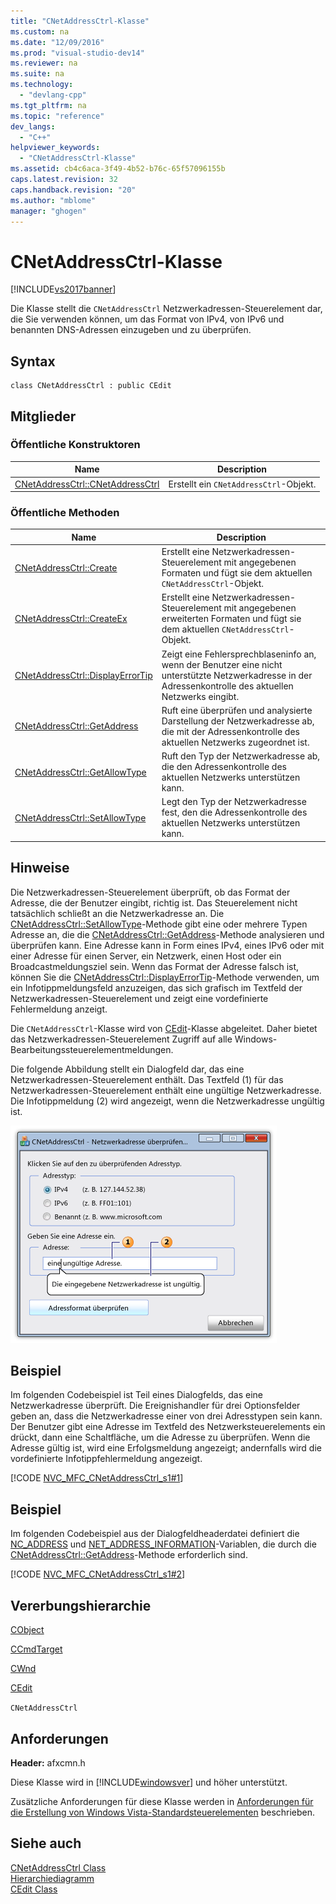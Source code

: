 ```yaml
---
title: "CNetAddressCtrl-Klasse"
ms.custom: na
ms.date: "12/09/2016"
ms.prod: "visual-studio-dev14"
ms.reviewer: na
ms.suite: na
ms.technology: 
  - "devlang-cpp"
ms.tgt_pltfrm: na
ms.topic: "reference"
dev_langs: 
  - "C++"
helpviewer_keywords: 
  - "CNetAddressCtrl-Klasse"
ms.assetid: cb4c6aca-3f49-4b52-b76c-65f57096155b
caps.latest.revision: 32
caps.handback.revision: "20"
ms.author: "mblome"
manager: "ghogen"
---
```

# CNetAddressCtrl-Klasse
[!INCLUDE[vs2017banner](../../assembler/inline/includes/vs2017banner.md)]

Die Klasse stellt die `CNetAddressCtrl` Netzwerkadressen\-Steuerelement dar, die Sie verwenden können, um das Format von IPv4, von IPv6 und benannten DNS\-Adressen einzugeben und zu überprüfen.  
  
## Syntax  
  
```  
class CNetAddressCtrl : public CEdit  
```  
  
## Mitglieder  
  
### Öffentliche Konstruktoren  
  
|Name|Description|  
|----------|-----------------|  
|[CNetAddressCtrl::CNetAddressCtrl](../Topic/CNetAddressCtrl::CNetAddressCtrl.md)|Erstellt ein `CNetAddressCtrl`\-Objekt.|  
  
### Öffentliche Methoden  
  
|Name|Description|  
|----------|-----------------|  
|[CNetAddressCtrl::Create](../Topic/CNetAddressCtrl::Create.md)|Erstellt eine Netzwerkadressen\-Steuerelement mit angegebenen Formaten und fügt sie dem aktuellen `CNetAddressCtrl`\-Objekt.|  
|[CNetAddressCtrl::CreateEx](../Topic/CNetAddressCtrl::CreateEx.md)|Erstellt eine Netzwerkadressen\-Steuerelement mit angegebenen erweiterten Formaten und fügt sie dem aktuellen `CNetAddressCtrl`\-Objekt.|  
|[CNetAddressCtrl::DisplayErrorTip](../Topic/CNetAddressCtrl::DisplayErrorTip.md)|Zeigt eine Fehlersprechblaseninfo an, wenn der Benutzer eine nicht unterstützte Netzwerkadresse in der Adressenkontrolle des aktuellen Netzwerks eingibt.|  
|[CNetAddressCtrl::GetAddress](../Topic/CNetAddressCtrl::GetAddress.md)|Ruft eine überprüfen und analysierte Darstellung der Netzwerkadresse ab, die mit der Adressenkontrolle des aktuellen Netzwerks zugeordnet ist.|  
|[CNetAddressCtrl::GetAllowType](../Topic/CNetAddressCtrl::GetAllowType.md)|Ruft den Typ der Netzwerkadresse ab, die den Adressenkontrolle des aktuellen Netzwerks unterstützen kann.|  
|[CNetAddressCtrl::SetAllowType](../Topic/CNetAddressCtrl::SetAllowType.md)|Legt den Typ der Netzwerkadresse fest, den die Adressenkontrolle des aktuellen Netzwerks unterstützen kann.|  
  
## Hinweise  
 Die Netzwerkadressen\-Steuerelement überprüft, ob das Format der Adresse, die der Benutzer eingibt, richtig ist.  Das Steuerelement nicht tatsächlich schließt an die Netzwerkadresse an.  Die [CNetAddressCtrl::SetAllowType](../Topic/CNetAddressCtrl::SetAllowType.md)\-Methode gibt eine oder mehrere Typen Adresse an, die die [CNetAddressCtrl::GetAddress](../Topic/CNetAddressCtrl::GetAddress.md)\-Methode analysieren und überprüfen kann.  Eine Adresse kann in Form eines IPv4, eines IPv6 oder mit einer Adresse für einen Server, ein Netzwerk, einen Host oder ein Broadcastmeldungsziel sein.  Wenn das Format der Adresse falsch ist, können Sie die [CNetAddressCtrl::DisplayErrorTip](../Topic/CNetAddressCtrl::DisplayErrorTip.md)\-Methode verwenden, um ein Infotippmeldungsfeld anzuzeigen, das sich grafisch im Textfeld der Netzwerkadressen\-Steuerelement und zeigt eine vordefinierte Fehlermeldung anzeigt.  
  
 Die `CNetAddressCtrl`\-Klasse wird von [CEdit](../../mfc/reference/cedit-class.md)\-Klasse abgeleitet.  Daher bietet das Netzwerkadressen\-Steuerelement Zugriff auf alle Windows\-Bearbeitungssteuerelementmeldungen.  
  
 Die folgende Abbildung stellt ein Dialogfeld dar, das eine Netzwerkadressen\-Steuerelement enthält.  Das Textfeld \(1\) für das Netzwerkadressen\-Steuerelement enthält eine ungültige Netzwerkadresse.  Die Infotippmeldung \(2\) wird angezeigt, wenn die Netzwerkadresse ungültig ist.  
  
 ![Dialogfeld mit einem Netzwerkadressen&#45;Steuerelement und InfoTipps.](../../mfc/reference/media/cnetaddctrl.png "CNetAddCtrl")  
  
## Beispiel  
 Im folgenden Codebeispiel ist Teil eines Dialogfelds, das eine Netzwerkadresse überprüft.  Die Ereignishandler für drei Optionsfelder geben an, dass die Netzwerkadresse einer von drei Adresstypen sein kann.  Der Benutzer gibt eine Adresse im Textfeld des Netzwerksteuerelements ein drückt, dann eine Schaltfläche, um die Adresse zu überprüfen.  Wenn die Adresse gültig ist, wird eine Erfolgsmeldung angezeigt; andernfalls wird die vordefinierte Infotippfehlermeldung angezeigt.  
  
 [!CODE [NVC_MFC_CNetAddressCtrl_s1#1](../CodeSnippet/VS_Snippets_Cpp/NVC_MFC_CNetAddressCtrl_s1#1)]  
  
## Beispiel  
 Im folgenden Codebeispiel aus der Dialogfeldheaderdatei definiert die [NC\_ADDRESS](http://msdn.microsoft.com/library/windows/desktop/bb773345) und [NET\_ADDRESS\_INFORMATION](http://msdn.microsoft.com/library/windows/desktop/bb773346)\-Variablen, die durch die [CNetAddressCtrl::GetAddress](../Topic/CNetAddressCtrl::GetAddress.md)\-Methode erforderlich sind.  
  
 [!CODE [NVC_MFC_CNetAddressCtrl_s1#2](../CodeSnippet/VS_Snippets_Cpp/NVC_MFC_CNetAddressCtrl_s1#2)]  
  
## Vererbungshierarchie  
 [CObject](../../mfc/reference/cobject-class.md)  
  
 [CCmdTarget](../../mfc/reference/ccmdtarget-class.md)  
  
 [CWnd](../../mfc/reference/cwnd-class.md)  
  
 [CEdit](../../mfc/reference/cedit-class.md)  
  
 `CNetAddressCtrl`  
  
## Anforderungen  
 **Header:** afxcmn.h  
  
 Diese Klasse wird in [!INCLUDE[windowsver](../../build/reference/includes/windowsver_md.md)] und höher unterstützt.  
  
 Zusätzliche Anforderungen für diese Klasse werden in [Anforderungen für die Erstellung von Windows Vista\-Standardsteuerelementen](../../mfc/build-requirements-for-windows-vista-common-controls.md) beschrieben.  
  
## Siehe auch  
 [CNetAddressCtrl Class](../../mfc/reference/cnetaddressctrl-class.md)   
 [Hierarchiediagramm](../../mfc/hierarchy-chart.md)   
 [CEdit Class](../../mfc/reference/cedit-class.md)